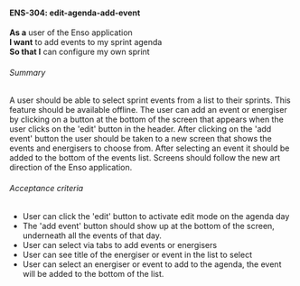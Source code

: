 #### ENS-304: edit-agenda-add-event
**As a** user of the Enso application <br />
**I want** to add events to my sprint agenda <br />
**So that I** can configure my own sprint

###### Summary
A user should be able to select sprint events from a list to their sprints. This feature should be available offline. The user can add an event or energiser by clicking on a button at the bottom of the screen that appears when the user clicks on the 'edit' button in the header. After clicking on the 'add event' button the user should be taken to a new screen that shows the events and energisers to choose from. After selecting an event it should be added to the bottom of the events list. Screens should follow the new art direction of the Enso application.

###### Acceptance criteria
- User can click the 'edit' button to activate edit mode on the agenda day
- The 'add event' button should show up at the bottom of the screen, underneath all the events of that day.
- User can select via tabs to add events or energisers
- User can see title of the energiser or event in the list to select
- User can select an energiser or event to add to the agenda, the event will be added to the bottom of the list.
